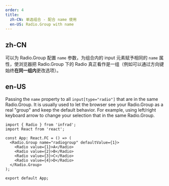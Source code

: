 ```yaml
---
order: 4
title:
  zh-CN: 单选组合 - 配合 name 使用
  en-US: Radio.Group with name
---
```


## zh-CN

可以为 Radio.Group 配置 `name` 参数，为组合内的 input 元素赋予相同的 `name` 属性，使浏览器把 Radio.Group 下的 Radio 真正看作是一组（例如可以通过方向键始终**在同一组内**更改选项）。

## en-US

Passing the `name` property to all `input[type="radio"]` that are in the same Radio.Group. It is usually used to let the browser see your Radio.Group as a real "group" and keep the default behavior. For example, using left/right keyboard arrow to change your selection that in the same Radio.Group.

```tsx
import { Radio } from 'infrad';
import React from 'react';

const App: React.FC = () => (
  <Radio.Group name="radiogroup" defaultValue={1}>
    <Radio value={1}>A</Radio>
    <Radio value={2}>B</Radio>
    <Radio value={3}>C</Radio>
    <Radio value={4}>D</Radio>
  </Radio.Group>
);

export default App;
```
